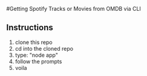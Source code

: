 #Getting Spotify Tracks or Movies from OMDB via CLI

## Instructions

1) clone this repo
2) cd into the cloned repo
3) type: "node app"
4) follow the prompts
5) voila 
